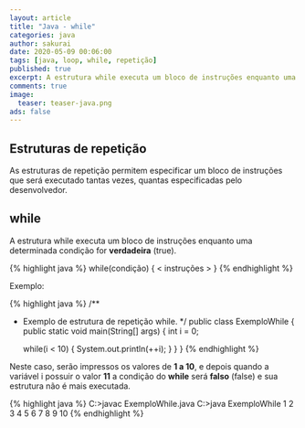 ```yaml
---
layout: article
title: "Java - while"
categories: java
author: sakurai
date: 2020-05-09 00:06:00
tags: [java, loop, while, repetição]
published: true
excerpt: A estrutura while executa um bloco de instruções enquanto uma determinada condição for verdadeira.
comments: true
image:
  teaser: teaser-java.png
ads: false
---
```


## Estruturas de repetição

As estruturas de repetição permitem especificar um bloco de instruções que será executado tantas vezes, quantas especificadas pelo desenvolvedor.

## while

A estrutura while executa um bloco de instruções enquanto uma determinada condição for **verdadeira** (true).

{% highlight java %}
while(condição)  {
		< instruções >
}
{% endhighlight %}

Exemplo:

{% highlight java %}
/**
 * Exemplo de estrutura de repetição while.
 */
public class ExemploWhile {
  public static void main(String[] args) {
    int i = 0;

    while(i < 10) {
      System.out.println(++i);
    }
  }
}
{% endhighlight %}

Neste caso, serão impressos os valores de **1 a 10**, e depois quando a variável i possuir o valor **11** a condição do **while** será **falso** (false) e sua estrutura não é mais executada.

{% highlight java %}
C:\>javac ExemploWhile.java
C:\>java ExemploWhile
1
2
3
4
5
6
7
8
9
10
{% endhighlight %}
